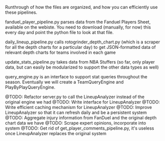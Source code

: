 Runthrough of how the files are organized, and how you can efficiently use these
pipelines.

fanduel_player_pipeline.py parses data from the Fanduel Players Sheet, available on the webiste.
You need to download (manually, for now) this every day and point the python file to look at that file.
  
daily_lineup_pipeline.py calls rotogrinder_depth_chart.py (which is a scraper for all the depth charts
for a particular day) to get JSON-formatted data of relevant depth charts for teams involved in each
game

update_stats_pipeline.py takes data from NBA Stuffers (so far, only player data, but can easily be
modularized to support the other data types as well)

query_engine.py is an interface to support stat queries throughout the season. Eventually we will create
a TeamQueryEngine and PlayByPlayQueryEngine.

@TODO: Refactor server.py to call the LineupAnalyzer instead of the original engine we had
@TODO: Write interface for LineupAnalyzer 
@TODO: Write efficient caching mechanism for LineupAnalyzer
@TODO: Improve LineupAnalyzer so that it can refresh daily and be a persistent system
@TODO: Aggregate injury information from FanDuel and the original depth chart data we have
@TODO: Scrape expert opinions, incorporate into system 
@TODO: Get rid of get_player_comments_pipeline.py, it's useless once LineupAnalyzer replaces
the original system